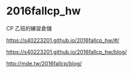 # 2016fallcp_hw

CP 乙班的練習倉儲

https://s40223201.github.io/2016fallcp_hw/#/

https://s40223201.github.io/2016fallcp_hw/blog/

http://mde.tw/2016fallcp/blog/
